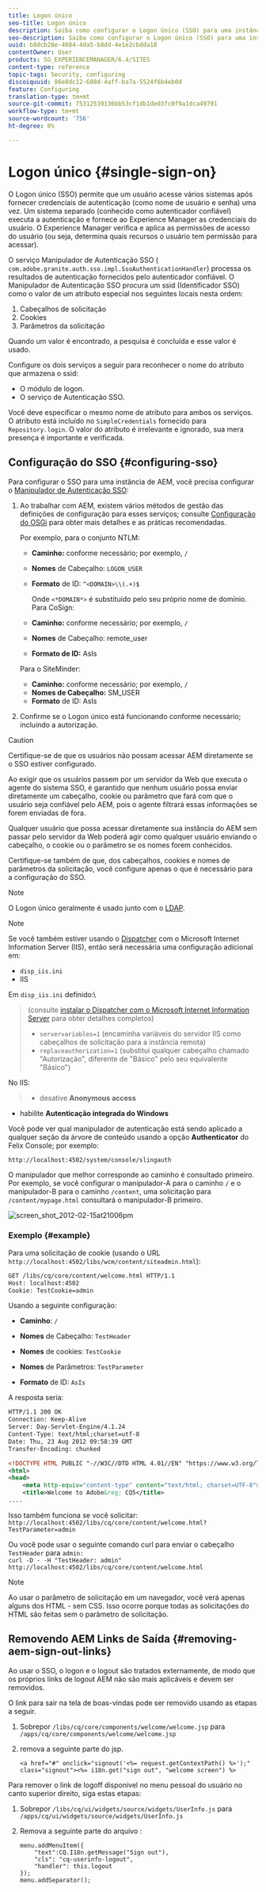 ```yaml
---
title: Logon único
seo-title: Logon único
description: Saiba como configurar o Logon único (SSO) para uma instância do AEM.
seo-description: Saiba como configurar o Logon único (SSO) para uma instância do AEM.
uuid: b8dcb28e-4604-4da5-b8dd-4e1e2cbdda18
contentOwner: User
products: SG_EXPERIENCEMANAGER/6.4/SITES
content-type: reference
topic-tags: Security, configuring
discoiquuid: 86e8dc12-608d-4aff-ba7a-5524f6b4eb0d
feature: Configuring
translation-type: tm+mt
source-git-commit: 75312539136bb53cf1db1de03fc0f9a1dca49791
workflow-type: tm+mt
source-wordcount: '756'
ht-degree: 0%

---
```



# Logon único {#single-sign-on}

O Logon único (SSO) permite que um usuário acesse vários sistemas após fornecer credenciais de autenticação (como nome de usuário e senha) uma vez. Um sistema separado (conhecido como autenticador confiável) executa a autenticação e fornece ao Experience Manager as credenciais do usuário. O Experience Manager verifica e aplica as permissões de acesso do usuário (ou seja, determina quais recursos o usuário tem permissão para acessar).

O serviço Manipulador de Autenticação SSO ( `com.adobe.granite.auth.sso.impl.SsoAuthenticationHandler`) processa os resultados de autenticação fornecidos pelo autenticador confiável. O Manipulador de Autenticação SSO procura um ssid (Identificador SSO) como o valor de um atributo especial nos seguintes locais nesta ordem:

1. Cabeçalhos de solicitação
1. Cookies
1. Parâmetros da solicitação

Quando um valor é encontrado, a pesquisa é concluída e esse valor é usado.

Configure os dois serviços a seguir para reconhecer o nome do atributo que armazena o ssid:

* O módulo de logon.
* O serviço de Autenticação SSO.

Você deve especificar o mesmo nome de atributo para ambos os serviços. O atributo está incluído no `SimpleCredentials` fornecido para `Repository.login`. O valor do atributo é irrelevante e ignorado, sua mera presença é importante e verificada.

## Configuração do SSO {#configuring-sso}

Para configurar o SSO para uma instância de AEM, você precisa configurar o [Manipulador de Autenticação SSO](/help/sites-deploying/osgi-configuration-settings.md#adobegranitessoauthenticationhandler):

1. Ao trabalhar com AEM, existem vários métodos de gestão das definições de configuração para esses serviços; consulte [Configuração do OSGi](/help/sites-deploying/configuring-osgi.md) para obter mais detalhes e as práticas recomendadas.

   Por exemplo, para o conjunto NTLM:

   * **Caminho:** conforme necessário; por exemplo,  `/`
   * **Nomes** de Cabeçalho:  `LOGON_USER`
   * **Formato** de ID:  `^<DOMAIN>\\(.+)$`

      Onde `<*DOMAIN*>` é substituído pelo seu próprio nome de domínio.
   Para CoSign:

   * **Caminho:** conforme necessário; por exemplo,  `/`
   * **Nomes** de Cabeçalho: remote_user
   * **Formato de ID:** AsIs

   Para o SiteMinder:

   * **Caminho:** conforme necessário; por exemplo,  `/`
   * **Nomes de Cabeçalho:** SM_USER
   * **Formato** de ID: AsIs



1. Confirme se o Logon único está funcionando conforme necessário; incluindo a autorização.

>[!CAUTION]
>
>Certifique-se de que os usuários não possam acessar AEM diretamente se o SSO estiver configurado.
>
>Ao exigir que os usuários passem por um servidor da Web que executa o agente do sistema SSO, é garantido que nenhum usuário possa enviar diretamente um cabeçalho, cookie ou parâmetro que fará com que o usuário seja confiável pelo AEM, pois o agente filtrará essas informações se forem enviadas de fora.
>
>Qualquer usuário que possa acessar diretamente sua instância do AEM sem passar pelo servidor da Web poderá agir como qualquer usuário enviando o cabeçalho, o cookie ou o parâmetro se os nomes forem conhecidos.
>
>Certifique-se também de que, dos cabeçalhos, cookies e nomes de parâmetros da solicitação, você configure apenas o que é necessário para a configuração do SSO.


>[!NOTE]
>
>O Logon único geralmente é usado junto com o [LDAP](/help/sites-administering/ldap-config.md).

>[!NOTE]
>
>Se você também estiver usando o [Dispatcher](https://helpx.adobe.com/experience-manager/dispatcher/using/dispatcher.html) com o Microsoft Internet Information Server (IIS), então será necessária uma configuração adicional em:
>
>* `disp_iis.ini`
>* IIS

>
>
Em `disp_iis.ini` definido:\
>(consulte [instalar o Dispatcher com o Microsoft Internet Information Server](https://helpx.adobe.com/experience-manager/dispatcher/using/dispatcher-install.html#microsoft-internet-information-server) para obter detalhes completos)
>
>* `servervariables=1` (encaminha variáveis do servidor IIS como cabeçalhos de solicitação para a instância remota)
>* `replaceauthorization=1` (substitui qualquer cabeçalho chamado &quot;Autorização&quot;, diferente de &quot;Básico&quot; pelo seu equivalente &quot;Básico&quot;)

>
>
No IIS:
>
>* desative **Anonymous access**
   >
   >
* habilite **Autenticação integrada do Windows**

>



Você pode ver qual manipulador de autenticação está sendo aplicado a qualquer seção da árvore de conteúdo usando a opção **Authenticator** do Felix Console; por exemplo:

`http://localhost:4502/system/console/slingauth`

O manipulador que melhor corresponde ao caminho é consultado primeiro. Por exemplo, se você configurar o manipulador-A para o caminho `/` e o manipulador-B para o caminho `/content`, uma solicitação para `/content/mypage.html` consultará o manipulador-B primeiro.

![screen_shot_2012-02-15at21006pm](assets/screen_shot_2012-02-15at21006pm.png)

### Exemplo {#example}

Para uma solicitação de cookie (usando o URL `http://localhost:4502/libs/wcm/content/siteadmin.html`):

```xml
GET /libs/cq/core/content/welcome.html HTTP/1.1
Host: localhost:4502
Cookie: TestCookie=admin
```

Usando a seguinte configuração:

* **Caminho**: `/`

* **Nomes** de Cabeçalho:  `TestHeader`

* **Nomes** de cookies:  `TestCookie`

* **Nomes** de Parâmetros:  `TestParameter`

* **Formato** de ID:  `AsIs`

A resposta seria:

```xml
HTTP/1.1 200 OK
Connection: Keep-Alive
Server: Day-Servlet-Engine/4.1.24 
Content-Type: text/html;charset=utf-8
Date: Thu, 23 Aug 2012 09:58:39 GMT
Transfer-Encoding: chunked

<!DOCTYPE HTML PUBLIC "-//W3C//DTD HTML 4.01//EN" "https://www.w3.org/TR/html4/strict.dtd">
<html>
<head>
    <meta http-equiv="content-type" content="text/html; charset=UTF-8">
    <title>Welcome to Adobe&reg; CQ5</title>
....
```

Isso também funciona se você solicitar:\
`http://localhost:4502/libs/cq/core/content/welcome.html?TestParameter=admin`

Ou você pode usar o seguinte comando curl para enviar o cabeçalho `TestHeader` para `admin:`\
`curl -D - -H "TestHeader: admin" http://localhost:4502/libs/cq/core/content/welcome.html`

>[!NOTE]
>
>Ao usar o parâmetro de solicitação em um navegador, você verá apenas alguns dos HTML - sem CSS. Isso ocorre porque todas as solicitações do HTML são feitas sem o parâmetro de solicitação.

## Removendo AEM Links de Saída {#removing-aem-sign-out-links}

Ao usar o SSO, o logon e o logout são tratados externamente, de modo que os próprios links de logout AEM não são mais aplicáveis e devem ser removidos.

O link para sair na tela de boas-vindas pode ser removido usando as etapas a seguir.

1. Sobrepor `/libs/cq/core/components/welcome/welcome.jsp` para `/apps/cq/core/components/welcome/welcome.jsp`
1. remova a seguinte parte do jsp.

   `<a href="#" onclick="signout('<%= request.getContextPath() %>');" class="signout"><%= i18n.get("sign out", "welcome screen") %>`

Para remover o link de logoff disponível no menu pessoal do usuário no canto superior direito, siga estas etapas:

1. Sobrepor `/libs/cq/ui/widgets/source/widgets/UserInfo.js` para `/apps/cq/ui/widgets/source/widgets/UserInfo.js`

1. Remova a seguinte parte do arquivo :

   ```
   menu.addMenuItem({
       "text":CQ.I18n.getMessage("Sign out"),
       "cls": "cq-userinfo-logout",
       "handler": this.logout
   });
   menu.addSeparator();
   ```

